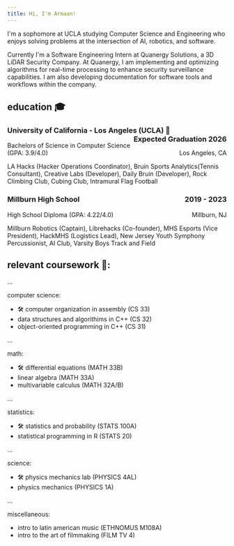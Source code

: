 ```yaml
---
title: Hi, I'm Armaan!
---
```


I'm a sophomore at UCLA studying Computer Science and Engineering who enjoys solving problems at the intersection of AI, robotics, and software.

Currently I'm a Software Engineering Intern at Quanergy Solutions, a 3D LiDAR Security Company. At Quanergy, I am implementing and optimizing algorithms for real-time processing to enhance security surveillance capabilities. I am also developing documentation for software tools and workflows within the company. 



## education 🎓
### University of California - Los Angeles (UCLA) 🐻 <span style="float: right;">Expected Graduation 2026</span>
Bachelors of Science in Computer Science (GPA: 3.9/4.0) <span style="float: right;">Los Angeles, CA</span>

LA Hacks (Hacker Operations Coordinator), Bruin Sports Analytics(Tennis Consultant), Creative Labs (Developer), Daily Bruin (Developer), Rock Climbing Club, Cubing Club, Intramural Flag Football

### Millburn High School <span style="float: right;">2019 - 2023</span>
High School Diploma (GPA: 4.22/4.0) <span style="float: right;">Millburn, NJ</span>

Millburn Robotics (Captain), Librehacks (Co-founder), MHS Esports (Vice President), HackMHS (Logistics Lead), New Jersey Youth Symphony Percussionist, AI Club, Varsity Boys Track and Field

## relevant coursework 📝:

<p>...</p>
computer science:

- 🛠️ computer organization in assembly (CS 33)
- data structures and algorithims in C++ (CS 32)
- object-oriented programming in C++ (CS 31)

<p>...</p>

math:

- 🛠️ differential equations (MATH 33B)
- linear algebra (MATH 33A)
- multivariable calculus (MATH 32A/B)

<p>...</p>
statistics:

- 🛠️ statistics and probability (STATS 100A)
- statistical programming in R (STATS 20)

<p>...</p>
science:

- 🛠️ physics mechanics lab (PHYSICS 4AL)
- physics mechanics (PHYSICS 1A)

<p>...</p>
miscellaneous:

- intro to latin american music (ETHNOMUS M108A)
- intro to the art of filmmaking (FILM TV 4)